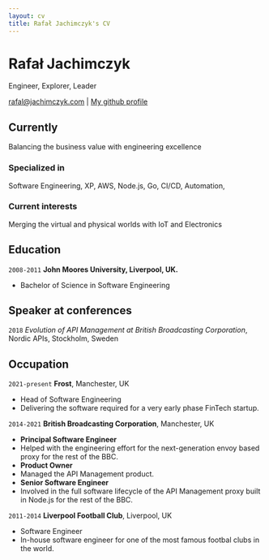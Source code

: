 ```yaml
---
layout: cv
title: Rafał Jachimczyk's CV
---
```

# Rafał Jachimczyk
Engineer, Explorer, Leader

<div id="webaddress">
<a href="rafal@jachimczyk.com">rafal@jachimczyk.com</a>
| <a href="http://github.com/RafalJachimczyk">My github profile</a>
</div>


## Currently

Balancing the business value with engineering excellence

### Specialized in

Software Engineering, XP, AWS, Node.js, Go, CI/CD, Automation, 


### Current interests

Merging the virtual and physical worlds with IoT and Electronics


## Education

`2008-2011`
__John Moores University, Liverpool, UK.__
- Bachelor of Science in Software Engineering


## Speaker at conferences

`2018`
*Evolution of API Management at British Broadcasting Corporation*, Nordic APIs, Stockholm, Sweden

## Occupation

`2021-present`
__Frost__, Manchester, UK

- Head of Software Engineering
- Delivering the software required for a very early phase FinTech startup.

`2014-2021`
__British Broadcasting Corporation__, Manchester, UK

- **Principal Software Engineer**
- Helped with the engineering effort for the next-generation envoy based proxy for the rest of the BBC.
- **Product Owner**
- Managed the API Management product.
- **Senior Software Engineer**
- Involved in the full software lifecycle of the API Management proxy built in Node.js for the rest of the BBC. 

`2011-2014`
__Liverpool Football Club__, Liverpool, UK

- Software Engineer
- In-house software engineer for one of the most famous footbal clubs in the world. 


<!-- ### Footer

Last updated: September 2021 -->


